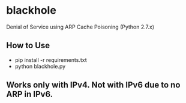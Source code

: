 # blackhole
Denial of Service using ARP Cache Poisoning (Python 2.7.x)

## How to Use
- pip install -r requirements.txt
- python blackhole.py

## Works only with IPv4. Not with IPv6 due to no ARP in IPv6.

